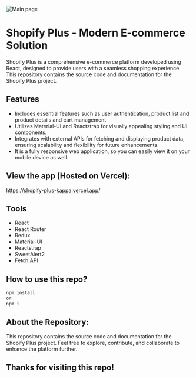 ![Main page](https://github.com/Jupiter-Github/Shopify-Plus/assets/165056474/997489bc-893c-4fd7-ab5c-cf85e1e680a4)

# Shopify Plus - Modern E-commerce Solution
Shopify Plus is a comprehensive e-commerce platform developed using React, designed to provide users with a seamless shopping experience. This repository contains the source code and documentation for the Shopify Plus project.


## Features
- Includes essential features such as user authentication, product list  and  product details and cart management 
- Utilizes Material-UI and Reactstrap for visually appealing styling and UI components.
-  Integrates with external APIs for fetching and displaying product data, ensuring scalability and flexibility for future enhancements.
- It is a fully responsive web application, so you can easily view it on your mobile device as well.


## View the app (Hosted on Vercel):
 https://shopify-plus-kappa.vercel.app/

## Tools
- React
- React Router
- Redux
- Material-UI
- Reactstrap
- SweetAlert2
- Fetch API
## How to use this repo?
```bash
npm install
or
npm i
```
    
## About the Repository:
This repository contains the source code and documentation for the Shopify Plus project. Feel free to explore, contribute, and collaborate to enhance the platform further.
## Thanks for visiting this repo!
